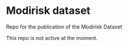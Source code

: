 # Modirisk dataset

Repo for the publication of the Modirisk Dataset

This repo is not active at the moment. 